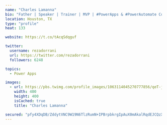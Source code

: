 ```yaml
---
name: "Charles Lamanna"
bio: "Father | Speaker | Trainer | MVP | #PowerApps & #PowerAutomate Community Super User | YouTuber Right-pointing triangle http://youtube.com/c/rezadorrani | Learn - Share - Clockwise rightwards and leftwards open circle arrows"
location: Houston, TX
type: "profile"
heat: 133

website: https://t.co/tAcqSdqguf

twitter:
  username: rezadorrani
  url: https://twitter.com/rezadorrani
  followers: 6248

topics:
  - Power Apps

images:
  - url: https://pbs.twimg.com/profile_images/1063114045270777856/qeT-jpWr_400x400.jpg
    width: 400
    height: 400
    isCached: true
    title: "Charles Lamanna"

secured: "pfy4XDqDB/ZddytVNC9W19N6TlzRumN+IPBrpbkrgIpAuX0mAkalRqdEJCQzX9yOQMdVweQtSXUruqYhLMBUAoyHgdvQIZunGC2CCBUylxSXNAaOeZzpjza4wyOyy6AyEt/axovf/OS4RQOYoHy7u8xNAjWr8dFk1DJ+8EjPZZlT3Jn/QiPn/JYlMTnjV8MF5pCjOpYv7nlh67q2WbZPUqEF/Qw8eG9Z6js660UoX9MV39Fbpo7MEBoyuwgKdkfyoY1JqpVRnCuySFhWxVg8YU3tBM8EtDLYxyELfuMh8XxI1Ro30F4wg/r3xpRTmVhN56b5rTrtuKkOfLZ7+6K9CvHwszt+6vkZnRk52M3henzCjDASgFLbL+dk+dERDPqWu6DyABlZGtAFiy4RU4zf6ftNPa1q9ZW1OCz65wb8b8w=;s/Mr8dbPfdgfTwRq4xtAsw=="
---
```


